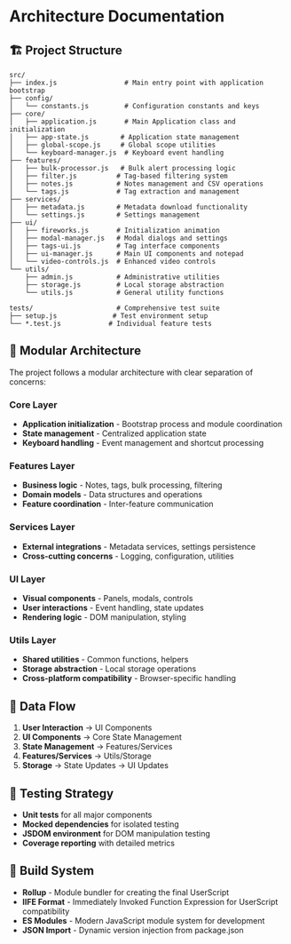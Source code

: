 # Architecture Documentation

## 🏗 Project Structure

```
src/
├── index.js                 # Main entry point with application bootstrap
├── config/
│   └── constants.js         # Configuration constants and keys
├── core/
│   ├── application.js       # Main Application class and initialization
│   ├── app-state.js        # Application state management
│   ├── global-scope.js     # Global scope utilities
│   └── keyboard-manager.js  # Keyboard event handling
├── features/
│   ├── bulk-processor.js   # Bulk alert processing logic
│   ├── filter.js          # Tag-based filtering system
│   ├── notes.js           # Notes management and CSV operations
│   └── tags.js            # Tag extraction and management
├── services/
│   ├── metadata.js        # Metadata download functionality
│   └── settings.js        # Settings management
├── ui/
│   ├── fireworks.js       # Initialization animation
│   ├── modal-manager.js   # Modal dialogs and settings
│   ├── tags-ui.js         # Tag interface components
│   ├── ui-manager.js      # Main UI components and notepad
│   └── video-controls.js  # Enhanced video controls
└── utils/
    ├── admin.js           # Administrative utilities
    ├── storage.js         # Local storage abstraction
    └── utils.js           # General utility functions

tests/                     # Comprehensive test suite
├── setup.js              # Test environment setup
└── *.test.js            # Individual feature tests
```

## 🧩 Modular Architecture

The project follows a modular architecture with clear separation of concerns:

### Core Layer
- **Application initialization** - Bootstrap process and module coordination
- **State management** - Centralized application state
- **Keyboard handling** - Event management and shortcut processing

### Features Layer  
- **Business logic** - Notes, tags, bulk processing, filtering
- **Domain models** - Data structures and operations
- **Feature coordination** - Inter-feature communication

### Services Layer
- **External integrations** - Metadata services, settings persistence
- **Cross-cutting concerns** - Logging, configuration, utilities

### UI Layer
- **Visual components** - Panels, modals, controls
- **User interactions** - Event handling, state updates
- **Rendering logic** - DOM manipulation, styling

### Utils Layer
- **Shared utilities** - Common functions, helpers
- **Storage abstraction** - Local storage operations
- **Cross-platform compatibility** - Browser-specific handling

## 🔄 Data Flow

1. **User Interaction** → UI Components
2. **UI Components** → Core State Management
3. **State Management** → Features/Services
4. **Features/Services** → Utils/Storage
5. **Storage** → State Updates → UI Updates

## 🧪 Testing Strategy

- **Unit tests** for all major components
- **Mocked dependencies** for isolated testing
- **JSDOM environment** for DOM manipulation testing
- **Coverage reporting** with detailed metrics

## 🔧 Build System

- **Rollup** - Module bundler for creating the final UserScript
- **IIFE Format** - Immediately Invoked Function Expression for UserScript compatibility
- **ES Modules** - Modern JavaScript module system for development
- **JSON Import** - Dynamic version injection from package.json
